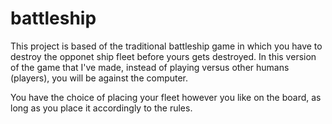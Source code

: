 # battleship

This project is based of the traditional battleship game in which you have to destroy the opponet ship fleet before yours gets destroyed.
In this version of the game that I've made, instead of playing versus other humans (players), you will be against the computer.

You have the choice of placing your fleet however you like on the board, as long as you place it accordingly to the rules.
